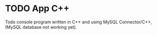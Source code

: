 # TODO App C++
Todo console program written in C++ and using MySQL Connector/C++, (MySQL database not working yet). 
